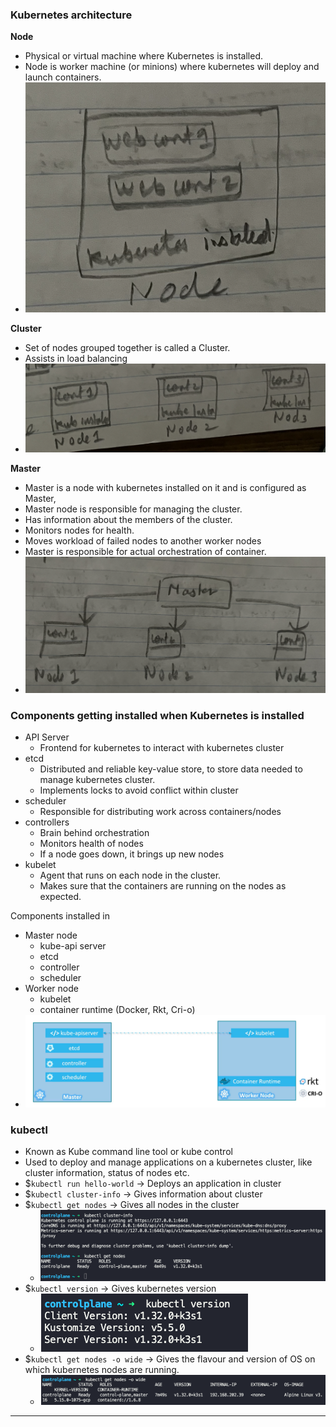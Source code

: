 ### Kubernetes architecture

**Node**
- Physical or virtual machine where Kubernetes is installed.
- Node is worker machine (or minions) where kubernetes will deploy and launch containers.
- ![node.png](Attachments/node.png)

**Cluster**
- Set of nodes grouped together is called a Cluster.
- Assists in load balancing
- ![cluster.png](Attachments/cluster.png)

**Master**
- Master is a node with kubernetes installed on it and is configured as Master,
- Master node is responsible for managing the cluster.
- Has information about the members of the cluster.
- Monitors nodes for health.
- Moves workload of failed nodes to another worker nodes
- Master is responsible for actual orchestration of container.
- ![master.png](Attachments/master.png)

### Components getting installed when Kubernetes is installed

- API Server
	- Frontend for kubernetes to interact with kubernetes cluster
- etcd
	- Distributed and reliable key-value store, to store data needed to manage kubernetes cluster.
	- Implements locks to avoid conflict within cluster
- scheduler
	- Responsible for distributing work across containers/nodes
- controllers
	- Brain behind orchestration
	- Monitors health of nodes
	- If a node goes down, it brings up new nodes
- kubelet
	- Agent that runs on each node in the cluster.
	- Makes sure that the containers are running on the nodes as expected.

Components installed in
- Master node
	- kube-api server
	- etcd
	- controller
	- scheduler
- Worker node
	- kubelet
	- container runtime (Docker, Rkt, Cri-o)
- ![master-workernodes.png](Attachments/master-workernodes.png)

### kubectl
- Known as Kube command line tool or kube control
- Used to deploy and manage applications on a kubernetes cluster, like cluster information, status of nodes etc.
- $`kubectl run hello-world` -> Deploys an application in cluster
- $`kubectl cluster-info` -> Gives information about cluster
- $`kubectl get nodes` -> Gives all nodes in the cluster
	- ![kubectlclusternodes.png](Attachments/kubectlclusternodes.png)
- $`kubectl version` -> Gives kubernetes version
	- ![003 - Kubernetes architecture-20250428.png](Attachments/kubectlversion.png)
- $`kubectl get nodes -o wide` -> Gives the flavour and version of OS on which kubernetes nodes are running.
	- ![kubectlnodesos.png](Attachments/kubectlnodesos.png)


---

